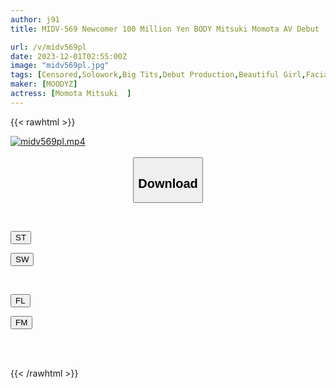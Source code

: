 ```yaml
---
author: j91
title: MIDV-569 Newcomer 100 Million Yen BODY Mitsuki Momota AV Debut

url: /v/midv569pl
date: 2023-12-01T02:55:00Z
image: "midv569pl.jpg"
tags: [Censored,Solowork,Big Tits,Debut Production,Beautiful Girl,Facials	 ]
maker: [MOODYZ]
actress: [Momota Mitsuki  ]
---
```



{{< rawhtml >}}

<div class="video" data-videoid="LdWalrOlyOHWQk">
    <a href="javascript:;">
        <img src="/v/midv569pl/midv569pl.jpg" width="WIDTH" height="HEIGHT" alt="midv569pl.mp4" loading="lazy">
    </a>
</div>

<script type="text/javascript" src="https://j91.asia/asset/on-demand-st.js"></script>

<br>
  <link rel="stylesheet" href="https://j91.asia/asset/bs5.css">
  
  <center>
  <button class="btn btn-primary" type="button" data-bs-toggle="collapse" data-bs-target=".multi-collapse" aria-expanded="false" aria-controls="multiCollapseExample1 multiCollapseExample2"><h2>Download</h2></button></center>
</p>
<div class="row">
  <div class="col">
    <div class="collapse multi-collapse" id="multiCollapseExample1">
      <div class="card card-body">
	      	      <br>
<div class="buttons">  
<p><a href="https://streamtape.to/v/LdWalrOlyOHWQk" target="_blank"><button class="btn-hover color-3"><i class="fa fa-download"></i> ST</button></a></p>
<p><a href="https://flaswish.com/0bxk1hjejn7v" target="_blank"><button class="btn-hover color-2"><i class="fa fa-download"></i> SW</button></a></p></div>
    </div>
  </div>
</div>
  <div class="col">
    <div class="collapse multi-collapse" id="multiCollapseExample2">
      <div class="card card-body">
	      <br>
<div class="buttons">
<p><a href="javascript:;" target="_blank"><button class="btn-hover color-9"><i class="fa fa-download"></i> FL</button></a></p>
<p><a href="javascript:;" target="_blank"><button class="btn-hover color-8"><i class="fa fa-download"></i> FM</button></a></p></div>
<br><br>
      </div>
    </div>
  </div>
</div>

{{< /rawhtml >}}